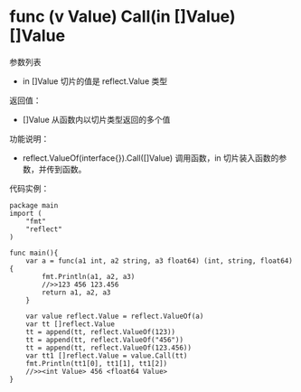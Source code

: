 # func (v Value) Call(in []Value) []Value

参数列表

- in []Value 切片的值是 reflect.Value 类型

返回值：

- []Value 从函数内以切片类型返回的多个值
		
功能说明：

- reflect.ValueOf(interface{}).Call([]Value)  调用函数，in 切片装入函数的参数，并传到函数。

代码实例：
	
	package main
	import (
	    "fmt"
	    "reflect"
	)
	
	func main(){
		var a = func(a1 int, a2 string, a3 float64) (int, string, float64){
			fmt.Println(a1, a2, a3)
			//>>123 456 123.456
			return a1, a2, a3
		}
		
		var value reflect.Value = reflect.ValueOf(a)
		var tt []reflect.Value
		tt = append(tt, reflect.ValueOf(123))
		tt = append(tt, reflect.ValueOf("456"))
		tt = append(tt, reflect.ValueOf(123.456))
		var tt1 []reflect.Value = value.Call(tt)
		fmt.Println(tt1[0], tt1[1], tt1[2])
		//>><int Value> 456 <float64 Value>
	}
